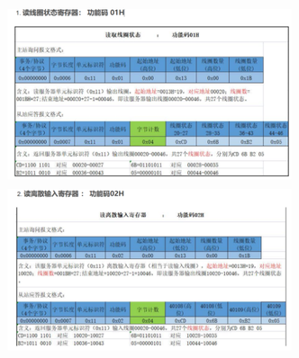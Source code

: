 ![image-20231025134609829](assets/image-20231025134609829.png)

![image-20231025144016711](assets/image-20231025144016711.png)